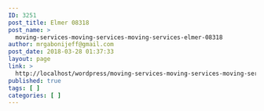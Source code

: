 ```yaml
---
ID: 3251
post_title: Elmer 08318
post_name: >
  moving-services-moving-services-moving-services-elmer-08318
author: mrgabonijeff@gmail.com
post_date: 2018-03-28 01:37:33
layout: page
link: >
  http://localhost/wordpress/moving-services-moving-services-moving-services-elmer-08318/
published: true
tags: [ ]
categories: [ ]
---
```

